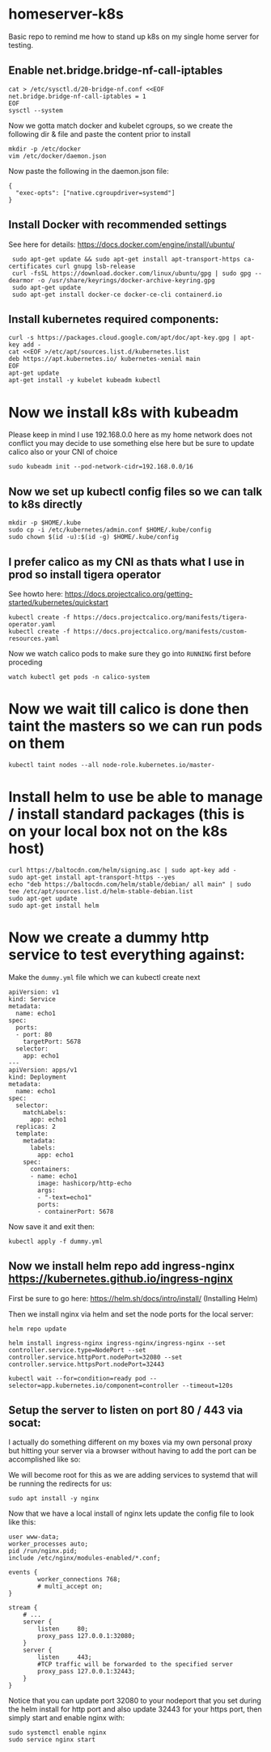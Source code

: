 # homeserver-k8s
Basic repo to remind me how to stand up k8s on my single home server for testing.

## Enable net.bridge.bridge-nf-call-iptables
    cat > /etc/sysctl.d/20-bridge-nf.conf <<EOF
    net.bridge.bridge-nf-call-iptables = 1
    EOF
    sysctl --system
    
Now we gotta match docker and kubelet cgroups, so we create the following dir & file and paste the content prior to install

    mkdir -p /etc/docker
    vim /etc/docker/daemon.json
    
Now paste the following in the daemon.json file:

    {
      "exec-opts": ["native.cgroupdriver=systemd"]
    }
    
## Install Docker with recommended settings
See here for details: https://docs.docker.com/engine/install/ubuntu/

     sudo apt-get update && sudo apt-get install apt-transport-https ca-certificates curl gnupg lsb-release
     curl -fsSL https://download.docker.com/linux/ubuntu/gpg | sudo gpg --dearmor -o /usr/share/keyrings/docker-archive-keyring.gpg
     sudo apt-get update
     sudo apt-get install docker-ce docker-ce-cli containerd.io
     
## Install kubernetes required components:
    curl -s https://packages.cloud.google.com/apt/doc/apt-key.gpg | apt-key add -
    cat <<EOF >/etc/apt/sources.list.d/kubernetes.list
    deb https://apt.kubernetes.io/ kubernetes-xenial main
    EOF
    apt-get update
    apt-get install -y kubelet kubeadm kubectl
    
# Now we install k8s with kubeadm
Please keep in mind I use 192.168.0.0 here as my home network does not conflict you may decide to use something else here but be sure to update calico also or your CNI of choice

    sudo kubeadm init --pod-network-cidr=192.168.0.0/16

## Now we set up kubectl config files so we can talk to k8s directly

    mkdir -p $HOME/.kube
    sudo cp -i /etc/kubernetes/admin.conf $HOME/.kube/config
    sudo chown $(id -u):$(id -g) $HOME/.kube/config
    
## I prefer calico as my CNI as thats what I use in prod so install tigera operator
See howto here: https://docs.projectcalico.org/getting-started/kubernetes/quickstart

    kubectl create -f https://docs.projectcalico.org/manifests/tigera-operator.yaml
    kubectl create -f https://docs.projectcalico.org/manifests/custom-resources.yaml

Now we watch calico pods to make sure they go into `RUNNING` first before proceding

    watch kubectl get pods -n calico-system

# Now we wait till calico is done then taint the masters so we can run pods on them

    kubectl taint nodes --all node-role.kubernetes.io/master-
    

# Install helm to use be able to manage / install standard packages (this is on  your local box not on the k8s host)

    curl https://baltocdn.com/helm/signing.asc | sudo apt-key add -
    sudo apt-get install apt-transport-https --yes
    echo "deb https://baltocdn.com/helm/stable/debian/ all main" | sudo tee /etc/apt/sources.list.d/helm-stable-debian.list
    sudo apt-get update
    sudo apt-get install helm
    

# Now we create a dummy http service to test everything against:
Make the `dummy.yml` file which we can kubectl create next

    apiVersion: v1
    kind: Service
    metadata:
      name: echo1
    spec:
      ports:
      - port: 80
        targetPort: 5678
      selector:
        app: echo1
    ---
    apiVersion: apps/v1
    kind: Deployment
    metadata:
      name: echo1
    spec:
      selector:
        matchLabels:
          app: echo1
      replicas: 2
      template:
        metadata:
          labels:
            app: echo1
        spec:
          containers:
          - name: echo1
            image: hashicorp/http-echo
            args:
            - "-text=echo1"
            ports:
            - containerPort: 5678
            
Now save it and exit then:

    kubectl apply -f dummy.yml
    
    
## Now we install helm repo add ingress-nginx https://kubernetes.github.io/ingress-nginx

First be sure to go here: https://helm.sh/docs/intro/install/ (Installing Helm)

Then we install nginx via helm and set the node ports for the local server:

    helm repo update

    helm install ingress-nginx ingress-nginx/ingress-nginx --set controller.service.type=NodePort --set controller.service.httpPort.nodePort=32080 --set controller.service.httpsPort.nodePort=32443

    kubectl wait --for=condition=ready pod --selector=app.kubernetes.io/component=controller --timeout=120s
    
## Setup the server to listen on port 80 / 443 via socat:
I actually do something different on my boxes via my own personal proxy but hitting your server via a browser without having to add the port can be accomplished like so:

We will become root for this as we are adding services to systemd that will be running the redirects for us:

    sudo apt install -y nginx

Now that we have a local install of nginx lets update the config file to look like this:

    user www-data;
    worker_processes auto;
    pid /run/nginx.pid;
    include /etc/nginx/modules-enabled/*.conf;

    events {
            worker_connections 768;
            # multi_accept on;
    }

    stream {
        # ...
        server {
            listen     80;
            proxy_pass 127.0.0.1:32080;
        }
        server {
            listen     443;
            #TCP traffic will be forwarded to the specified server
            proxy_pass 127.0.0.1:32443;
        }
    }
    
    
Notice that you can update port 32080 to your nodeport that you set during the helm install for http port and also update 32443 for your https port, then simply start and enable nginx with:

    sudo systemctl enable nginx
    sudo service nginx start
    
